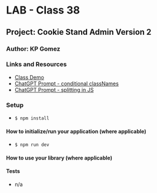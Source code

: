 # LAB - Class 38
## Project: Cookie Stand Admin Version 2
### Author: KP Gomez
### Links and Resources
- [Class Demo](https://github.com/codefellows/seattle-code-python-401n8/tree/main/class-38/in-class-demo/expert-eight-ball)
- [ChatGPT Prompt - conditional classNames](https://chat.openai.com/c/1d072a3b-6bdf-478b-a5f0-9038dc5b8265)
- [ChatGPT Prompt - splitting in JS](https://chat.openai.com/c/4363975b-d876-4ce6-acf5-da05a208cce0)

### Setup
- `$ npm install`

#### How to initialize/run your application (where applicable)

- `$ npm run dev`

#### How to use your library (where applicable)

#### Tests
- n/a